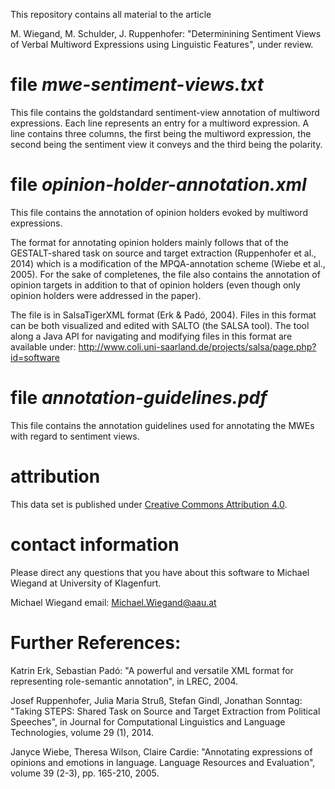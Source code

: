 This repository contains all material to the article

M. Wiegand, M. Schulder, J. Ruppenhofer: "Determinining Sentiment Views of Verbal Multiword Expressions using Linguistic Features", under review.



# file  *mwe-sentiment-views.txt*

This file contains the goldstandard sentiment-view annotation of multiword expressions.
Each line represents an entry for a multiword expression. A line contains three columns, the first being the multiword expression, the second being the sentiment view it conveys and the third being the polarity.



# file *opinion-holder-annotation.xml*

This file contains the annotation of opinion holders evoked by multiword expressions.

The format for annotating opinion holders mainly follows that of the GESTALT-shared task on source and target extraction (Ruppenhofer et al., 2014) which is a modification of the MPQA-annotation scheme (Wiebe et al., 2005).
For the sake of completenes, the file also contains the annotation of opinion targets in addition to that of opinion holders (even though only opinion holders were addressed in the paper).

The file is in SalsaTigerXML format (Erk & Padó, 2004).
Files in this format can be both visualized and edited with SALTO (the SALSA tool).
The tool along a Java API for navigating and modifying files in this format are available under: 
http://www.coli.uni-saarland.de/projects/salsa/page.php?id=software



# file  *annotation-guidelines.pdf*

This file contains the annotation guidelines used for annotating the MWEs with regard to sentiment views.



# attribution
This data set is published under [Creative Commons Attribution 4.0](https://github.com/miwieg/naacl2022_identity_groups/edit/master//LICENSE).



# contact information
Please direct any questions that you have about this software to Michael Wiegand at University of Klagenfurt.

Michael Wiegand email: Michael.Wiegand@aau.at



# Further References:

Katrin Erk, Sebastian Padó: "A powerful and versatile XML format for representing role-semantic annotation", in LREC, 2004.

Josef Ruppenhofer, Julia Maria Struß, Stefan Gindl, Jonathan Sonntag: "Taking STEPS: Shared Task on Source and Target Extraction from Political Speeches", in Journal for Computational Linguistics and Language Technologies, volume 29 (1), 2014.

Janyce Wiebe, Theresa Wilson, Claire Cardie: "Annotating expressions of opinions and emotions in language. Language Resources and Evaluation", volume 39 (2-3), pp. 165-210, 2005.
